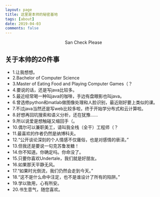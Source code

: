 ```yaml
---
layout: page
title: 这里是本帅的秘密基地
tags: [about]
date: 2019-04-03
comments: false
---
```

    
<center><a href="http://yawwq.github.io"></a> San Check Please </center>

## 关于本帅的20件事
* 1.让我想想。
* 2.Bachelor of Computer Science
* 3.Master of Eating Food and Playing Computer Games（？
* 4.要说的话，还是写java比较多。
* 5.最近经常喝一种叫java的咖啡，手边有盘眼影也叫java。
* 6.曾选修python和matlab做图像处理和人脸识别，最近刚好要上类似的课。
* 7.不过java当然还是写web比较多啦，终于开始学分布式和云计算啦。
* 8.好想再回坑搜索和语义分析，还在犹豫……
* 9.所以说爱是想触碰又缩回手（。
* 10.偶尔可以兼职美工，请叫我全栈（全干）工程师（？
* 11.最喜欢的作者仍然是纳博科夫。
* 12.“公开谈论深刻的个人情感不仅庸俗，也是对感情的亵渎。”
* 13.但我还是要说一句克苏鲁发糖！
* 14.你不知道。你确定吗。你命没了。
* 15.只要你喜欢Undertale，我们就是好朋友。
* 16.如果那天平静无风。
* 17.“如果时光倒流，我们仍然会走到今天。”
* 18.“这不是什么命中注定，也不是谁设计了所有的陷阱。”
* 19.学以致用，心有所安。
* 20.书生意气，随您喜欢。
